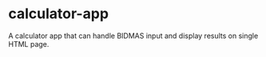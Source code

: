 # calculator-app
A calculator app that can handle BIDMAS input and display results on single HTML page.
